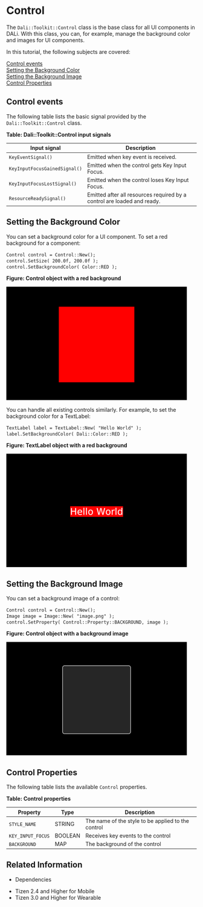 # Control


The `Dali::Toolkit::Control` class is the base class for all UI components in DALi. With this class, you can, for example, manage the background color and images for UI components.

In this tutorial, the following subjects are covered:

[Control events](#1)<br>
[Setting the Background Color](#2)<br>
[Setting the Background Image](#3)<br>
[Control Properties](#4)<br>

<a name="1"></a>
## Control events

The following table lists the basic signal provided by the `Dali::Toolkit::Control` class.

**Table: Dali::Toolkit::Control input signals**

| Input signal        | Description                                 |
|---------------------|---------------------------------------------|
| `KeyEventSignal()`  | Emitted when key event is received.         |
| `KeyInputFocusGainedSignal()` | Emitted when the control gets Key Input Focus.  |
| `KeyInputFocusLostSignal()`  | Emitted when the control loses Key Input Focus.  |
| `ResourceReadySignal()`  | Emitted after all resources required by a control are loaded and ready.  |

<a name="2"></a>
## Setting the Background Color

You can set a background color for a UI component. To set a red background for a component:

```
Control control = Control::New();
control.SetSize( 200.0f, 200.0f );
control.SetBackgroundColor( Color::RED );
```

**Figure: Control object with a red background**

![Control object with a red background](./media/background_control_color.png)

You can handle all existing controls similarly. For example, to set the background color for a TextLabel:

```
TextLabel label = TextLabel::New( "Hello World" );
label.SetBackgroundColor( Dali::Color::RED );
```

**Figure: TextLabel object with a red background**

![TextLabel object with a red background](./media/background_textlabel.png)

<a name="3"></a>
## Setting the Background Image

You can set a background image of a control:

```
Control control = Control::New();
Image image = Image::New( "image.png" );
control.SetProperty( Control::Property::BACKGROUND, image );
```

**Figure: Control object with a background image**

![Control object with a background image](./media/background_image.png)

<a name="4"></a>
## Control Properties

The following table lists the available `Control` properties.

**Table: Control properties**

| Property          | Type    | Description                              |
|-------------------|---------|------------------------------------------|
| `STYLE_NAME`      | STRING  | The name of the style to be applied to the control |
| `KEY_INPUT_FOCUS` | BOOLEAN | Receives key events to the control       |
| `BACKGROUND`      | MAP     | The background of the control            |


## Related Information
* Dependencies
 - Tizen 2.4 and Higher for Mobile
 - Tizen 3.0 and Higher for Wearable
